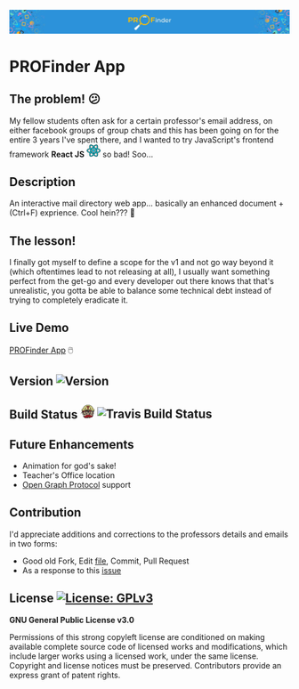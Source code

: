 ![README cover](https://github.com/Noisy96/PROFinder/blob/master/images/readme-cover.jpg)

# PROFinder App
## The problem! :confused:
My fellow students often ask for a certain professor's email address, on either facebook groups of group chats and this has been going on for the entire 3 years I've spent there, and I wanted to try JavaScript's frontend framework __React JS__
<img src="https://github.com/Noisy96/PROFinder/blob/master/images/react-logo.png" width="25"> so bad! Soo...

## Description
An interactive mail directory web app... basically an enhanced document + (Ctrl+F) exprience. Cool hein??? :zany_face:

## The lesson!
I finally got myself to define a scope for the v1 and not go way beyond it (which oftentimes lead to not releasing at all), I usually want something perfect from the get-go and every developer out there knows that that's unrealistic, you gotta be able to balance some technical debt instead of trying to completely eradicate it.

## Live Demo
[PROFinder App](https://noisy96.github.io/PROFinder/) :computer_mouse:

## Version ![Version](https://img.shields.io/github/package-json/v/noisy96/PROFinder)

## Build Status <img src="https://github.com/Noisy96/PROFinder/blob/master/images/travis-ci.png" width="25"> ![Travis Build Status](https://travis-ci.com/Noisy96/PROFinder.svg?branch=master)

## Future Enhancements
* Animation for god's sake!
* Teacher's Office location
* [Open Graph Protocol](https://ogp.me) support

## Contribution
I'd appreciate additions and corrections to the professors details and emails in two forms:
* Good old Fork, Edit [file](https://github.com/Noisy96/PROFinder/blob/master/src/data/profilesData.json), Commit, Pull Request
* As a response to this [issue](https://github.com/Noisy96/PROFinder/issues/1)

## License [![License: GPLv3](https://img.shields.io/badge/License-GPLv3-blue.svg)](https://www.gnu.org/licenses/gpl-3.0)
__GNU General Public License v3.0__

Permissions of this strong copyleft license are conditioned on making available complete source code of licensed works and modifications, which include larger works using a licensed work, under the same license. Copyright and license notices must be preserved. Contributors provide an express grant of patent rights.
